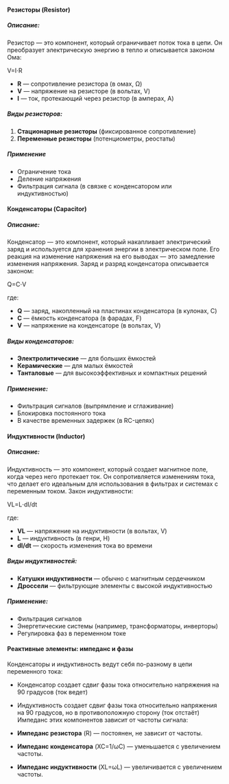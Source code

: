 #### Резисторы (Resistor)
##### Описание:
Резистор — это компонент, который ограничивает поток тока в цепи. Он преобразует электрическую энергию в тепло и описывается законом Ома:

V=I⋅R

- **R** — сопротивление резистора (в омах, Ω)
- **V** — напряжение на резисторе (в вольтах, V)
- **I** — ток, протекающий через резистор (в амперах, A)
##### Виды резисторов:

1. **Стационарные резисторы** (фиксированное сопротивление)
2. **Переменные резисторы** (потенциометры, реостаты)
##### Применение
- Ограничение тока
- Деление напряжения
- Фильтрация сигнала (в связке с конденсатором или индуктивностью)
#### Конденсаторы (Capacitor)
##### Описание:
Конденсатор — это компонент, который накапливает электрический заряд и используется для хранения энергии в электрическом поле. Его реакция на изменение напряжения на его выводах — это замедление изменения напряжения.
Заряд и разряд конденсатора описывается законом:

Q=C⋅V

где:
- **Q** — заряд, накопленный на пластинах конденсатора (в кулонах, C)
- **C** — ёмкость конденсатора (в фарадах, F)
- **V** — напряжение на конденсаторе (в вольтах, V)

##### Виды конденсаторов:
- **Электролитические** — для больших ёмкостей
- **Керамические** — для малых ёмкостей
- **Танталовые** — для высокоэффективных и компактных решений
##### Применение:
- Фильтрация сигналов (выпрямление и сглаживание)
- Блокировка постоянного тока
- В качестве временных задержек (в RC-цепях)
#### Индуктивности (Inductor)
##### Описание:
Индуктивность — это компонент, который создает магнитное поле, когда через него протекает ток. Он сопротивляется изменениям тока, что делает его идеальным для использования в фильтрах и системах с переменным током.
Закон индуктивности:

VL=L⋅dI/dt

где:
- **VL** — напряжение на индуктивности (в вольтах, V)
- **L** — индуктивность (в генри, H)
- **dI/dt** — скорость изменения тока во времени
##### Виды индуктивностей:
- **Катушки индуктивности** — обычно с магнитным сердечником
- **Дроссели** — фильтрующие элементы с высокой индуктивностью
##### Применение:
- Фильтрация сигналов
- Энергетические системы (например, трансформаторы, инверторы)
- Регулировка фаз в переменном токе
#### Реактивные элементы: импеданс и фазы
Конденсаторы и индуктивность ведут себя по-разному в цепи переменного тока:
- Конденсатор создает сдвиг фазы тока относительно напряжения на 90 градусов (ток ведет)
- Индуктивность создает сдвиг фазы тока относительно напряжения на 90 градусов, но в противоположную сторону (ток отстаёт)
Импеданс этих компонентов зависит от частоты сигнала:

- **Импеданс резистора** (R) — постоянен, не зависит от частоты.
- **Импеданс конденсатора** (XC=1/ωC​) — уменьшается с увеличением частоты.
- **Импеданс индуктивности** (XL=ωL) — увеличивается с увеличением частоты.
